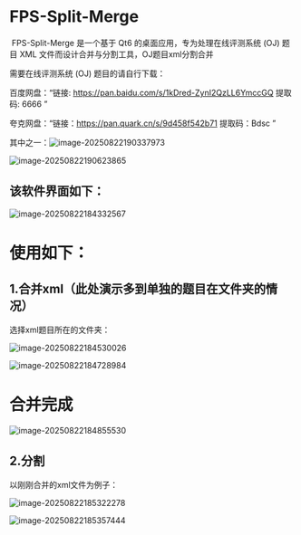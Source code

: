 # FPS-Split-Merge
​	FPS-Split-Merge 是一个基于 Qt6 的桌面应用，专为处理在线评测系统 (OJ) 题目 XML 文件而设计合并与分割工具，OJ题目xml分割合并



需要在线评测系统 (OJ) 题目的请自行下载：

百度网盘：“链接: https://pan.baidu.com/s/1kDred-ZynI2QzLL6YmccGQ 提取码: 6666 ”

夸克网盘：“链接：https://pan.quark.cn/s/9d458f542b71 提取码：Bdsc ”

其中之一：![image-20250822190337973](C:\Users\Yolo_T\AppData\Roaming\Typora\typora-user-images\image-20250822190337973.png)

![image-20250822190623865](C:\Users\Yolo_T\AppData\Roaming\Typora\typora-user-images\image-20250822190623865.png)



## 该软件界面如下：

![image-20250822184332567](C:\Users\Yolo_T\AppData\Roaming\Typora\typora-user-images\image-20250822184332567.png)

# 使用如下：

## 1.合并xml（此处演示多到单独的题目在文件夹的情况）

选择xml题目所在的文件夹：

![image-20250822184530026](C:\Users\Yolo_T\AppData\Roaming\Typora\typora-user-images\image-20250822184530026.png)

![image-20250822184728984](C:\Users\Yolo_T\AppData\Roaming\Typora\typora-user-images\image-20250822184728984.png)

# 合并完成

![image-20250822184855530](C:\Users\Yolo_T\AppData\Roaming\Typora\typora-user-images\image-20250822184855530.png)

## 2.分割

以刚刚合并的xml文件为例子：

![image-20250822185322278](C:\Users\Yolo_T\AppData\Roaming\Typora\typora-user-images\image-20250822185322278.png)

![image-20250822185357444](C:\Users\Yolo_T\AppData\Roaming\Typora\typora-user-images\image-20250822185357444.png)

